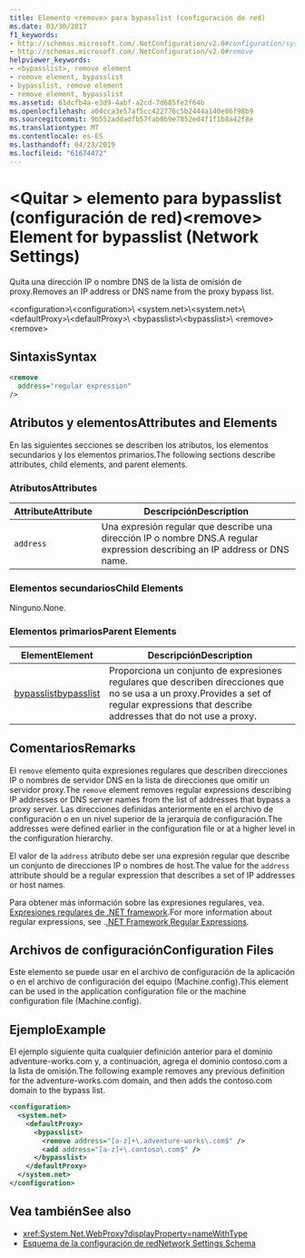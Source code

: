 ```yaml
---
title: Elemento <remove> para bypasslist (configuración de red)
ms.date: 03/30/2017
f1_keywords:
- http://schemas.microsoft.com/.NetConfiguration/v2.0#configuration/system.net/defaultProxy/bypasslist/remove
- http://schemas.microsoft.com/.NetConfiguration/v2.0#remove
helpviewer_keywords:
- <bypasslist>, remove element
- remove element, bypasslist
- bypasslist, remove element
- remove element, bypasslist
ms.assetid: 61dcfb4a-e3d9-4abf-a2cd-7d685fe2f64b
ms.openlocfilehash: a04cca3e57af5cc422776c5b2444a140e86f98b9
ms.sourcegitcommit: 9b552addadfb57fab0b9e7852ed4f1f1b8a42f8e
ms.translationtype: MT
ms.contentlocale: es-ES
ms.lasthandoff: 04/23/2019
ms.locfileid: "61674472"
---
```

# <a name="remove-element-for-bypasslist-network-settings"></a><span data-ttu-id="cc72a-102">\<Quitar > elemento para bypasslist (configuración de red)</span><span class="sxs-lookup"><span data-stu-id="cc72a-102">\<remove> Element for bypasslist (Network Settings)</span></span>

<span data-ttu-id="cc72a-103">Quita una dirección IP o nombre DNS de la lista de omisión de proxy.</span><span class="sxs-lookup"><span data-stu-id="cc72a-103">Removes an IP address or DNS name from the proxy bypass list.</span></span>

<span data-ttu-id="cc72a-104">\<configuration>\\</span><span class="sxs-lookup"><span data-stu-id="cc72a-104">\<configuration>\\</span></span>
<span data-ttu-id="cc72a-105">\<system.net>\\</span><span class="sxs-lookup"><span data-stu-id="cc72a-105">\<system.net>\\</span></span>
<span data-ttu-id="cc72a-106">\<defaultProxy>\\</span><span class="sxs-lookup"><span data-stu-id="cc72a-106">\<defaultProxy>\\</span></span>
<span data-ttu-id="cc72a-107">\<bypasslist>\\</span><span class="sxs-lookup"><span data-stu-id="cc72a-107">\<bypasslist>\\</span></span>
<span data-ttu-id="cc72a-108">\<remove></span><span class="sxs-lookup"><span data-stu-id="cc72a-108">\<remove></span></span>

## <a name="syntax"></a><span data-ttu-id="cc72a-109">Sintaxis</span><span class="sxs-lookup"><span data-stu-id="cc72a-109">Syntax</span></span>

```xml
<remove
  address="regular expression"
/>
```

## <a name="attributes-and-elements"></a><span data-ttu-id="cc72a-110">Atributos y elementos</span><span class="sxs-lookup"><span data-stu-id="cc72a-110">Attributes and Elements</span></span>

<span data-ttu-id="cc72a-111">En las siguientes secciones se describen los atributos, los elementos secundarios y los elementos primarios.</span><span class="sxs-lookup"><span data-stu-id="cc72a-111">The following sections describe attributes, child elements, and parent elements.</span></span>

### <a name="attributes"></a><span data-ttu-id="cc72a-112">Atributos</span><span class="sxs-lookup"><span data-stu-id="cc72a-112">Attributes</span></span>

|<span data-ttu-id="cc72a-113">**Attribute**</span><span class="sxs-lookup"><span data-stu-id="cc72a-113">**Attribute**</span></span>|<span data-ttu-id="cc72a-114">**Descripción**</span><span class="sxs-lookup"><span data-stu-id="cc72a-114">**Description**</span></span>|
|-------------------|---------------------|
|`address`|<span data-ttu-id="cc72a-115">Una expresión regular que describe una dirección IP o nombre DNS.</span><span class="sxs-lookup"><span data-stu-id="cc72a-115">A regular expression describing an IP address or DNS name.</span></span>|

### <a name="child-elements"></a><span data-ttu-id="cc72a-116">Elementos secundarios</span><span class="sxs-lookup"><span data-stu-id="cc72a-116">Child Elements</span></span>

<span data-ttu-id="cc72a-117">Ninguno.</span><span class="sxs-lookup"><span data-stu-id="cc72a-117">None.</span></span>

### <a name="parent-elements"></a><span data-ttu-id="cc72a-118">Elementos primarios</span><span class="sxs-lookup"><span data-stu-id="cc72a-118">Parent Elements</span></span>

|<span data-ttu-id="cc72a-119">**Element**</span><span class="sxs-lookup"><span data-stu-id="cc72a-119">**Element**</span></span>|<span data-ttu-id="cc72a-120">**Descripción**</span><span class="sxs-lookup"><span data-stu-id="cc72a-120">**Description**</span></span>|
|-----------------|---------------------|
|[<span data-ttu-id="cc72a-121">bypasslist</span><span class="sxs-lookup"><span data-stu-id="cc72a-121">bypasslist</span></span>](../../../../../docs/framework/configure-apps/file-schema/network/bypasslist-element-network-settings.md)|<span data-ttu-id="cc72a-122">Proporciona un conjunto de expresiones regulares que describen direcciones que no se usa a un proxy.</span><span class="sxs-lookup"><span data-stu-id="cc72a-122">Provides a set of regular expressions that describe addresses that do not use a proxy.</span></span>|

## <a name="remarks"></a><span data-ttu-id="cc72a-123">Comentarios</span><span class="sxs-lookup"><span data-stu-id="cc72a-123">Remarks</span></span>

<span data-ttu-id="cc72a-124">El `remove` elemento quita expresiones regulares que describen direcciones IP o nombres de servidor DNS en la lista de direcciones que omitir un servidor proxy.</span><span class="sxs-lookup"><span data-stu-id="cc72a-124">The `remove` element removes regular expressions describing IP addresses or DNS server names from the list of addresses that bypass a proxy server.</span></span> <span data-ttu-id="cc72a-125">Las direcciones definidas anteriormente en el archivo de configuración o en un nivel superior de la jerarquía de configuración.</span><span class="sxs-lookup"><span data-stu-id="cc72a-125">The addresses were defined earlier in the configuration file or at a higher level in the configuration hierarchy.</span></span>

<span data-ttu-id="cc72a-126">El valor de la `address` atributo debe ser una expresión regular que describe un conjunto de direcciones IP o nombres de host.</span><span class="sxs-lookup"><span data-stu-id="cc72a-126">The value for the `address` attribute should be a regular expression that describes a set of IP addresses or host names.</span></span>

<span data-ttu-id="cc72a-127">Para obtener más información sobre las expresiones regulares, vea. [Expresiones regulares de .NET framework](../../../../../docs/standard/base-types/regular-expressions.md).</span><span class="sxs-lookup"><span data-stu-id="cc72a-127">For more information about regular expressions, see .[.NET Framework Regular Expressions](../../../../../docs/standard/base-types/regular-expressions.md).</span></span>

## <a name="configuration-files"></a><span data-ttu-id="cc72a-128">Archivos de configuración</span><span class="sxs-lookup"><span data-stu-id="cc72a-128">Configuration Files</span></span>

<span data-ttu-id="cc72a-129">Este elemento se puede usar en el archivo de configuración de la aplicación o en el archivo de configuración del equipo (Machine.config).</span><span class="sxs-lookup"><span data-stu-id="cc72a-129">This element can be used in the application configuration file or the machine configuration file (Machine.config).</span></span>

## <a name="example"></a><span data-ttu-id="cc72a-130">Ejemplo</span><span class="sxs-lookup"><span data-stu-id="cc72a-130">Example</span></span>

<span data-ttu-id="cc72a-131">El ejemplo siguiente quita cualquier definición anterior para el dominio adventure-works.com y, a continuación, agrega el dominio contoso.com a la lista de omisión.</span><span class="sxs-lookup"><span data-stu-id="cc72a-131">The following example removes any previous definition for the adventure-works.com domain, and then adds the contoso.com domain to the bypass list.</span></span>

```xml
<configuration>
  <system.net>
    <defaultProxy>
      <bypasslist>
        <remove address="[a-z]+\.adventure-works\.com$" />
        <add address="[a-z]+\.contoso\.com$" />
      </bypasslist>
    </defaultProxy>
  </system.net>
</configuration>
```

## <a name="see-also"></a><span data-ttu-id="cc72a-132">Vea también</span><span class="sxs-lookup"><span data-stu-id="cc72a-132">See also</span></span>

- <xref:System.Net.WebProxy?displayProperty=nameWithType>
- [<span data-ttu-id="cc72a-133">Esquema de la configuración de red</span><span class="sxs-lookup"><span data-stu-id="cc72a-133">Network Settings Schema</span></span>](../../../../../docs/framework/configure-apps/file-schema/network/index.md)
